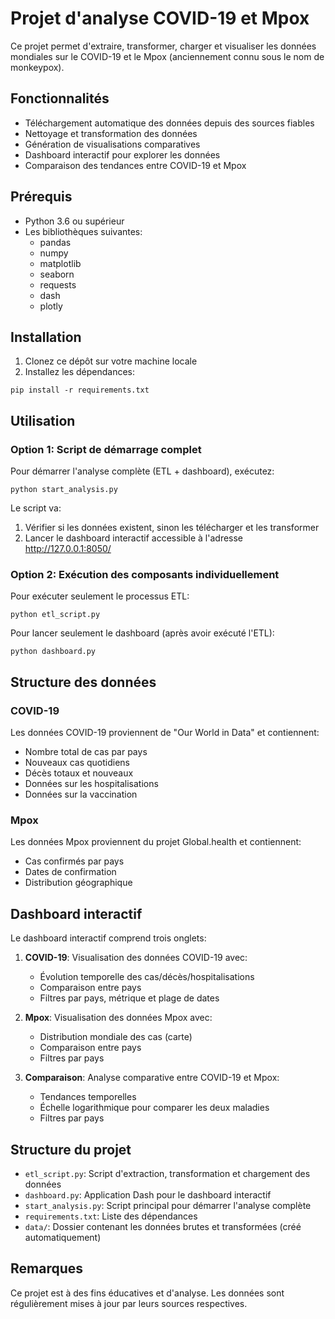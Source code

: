 # Projet d'analyse COVID-19 et Mpox

Ce projet permet d'extraire, transformer, charger et visualiser les données mondiales sur le COVID-19 et le Mpox (anciennement connu sous le nom de monkeypox).

## Fonctionnalités

- Téléchargement automatique des données depuis des sources fiables
- Nettoyage et transformation des données
- Génération de visualisations comparatives
- Dashboard interactif pour explorer les données
- Comparaison des tendances entre COVID-19 et Mpox

## Prérequis

- Python 3.6 ou supérieur
- Les bibliothèques suivantes:
  - pandas
  - numpy
  - matplotlib
  - seaborn
  - requests
  - dash
  - plotly

## Installation

1. Clonez ce dépôt sur votre machine locale
2. Installez les dépendances:

```
pip install -r requirements.txt
```

## Utilisation

### Option 1: Script de démarrage complet

Pour démarrer l'analyse complète (ETL + dashboard), exécutez:

```
python start_analysis.py
```

Le script va:
1. Vérifier si les données existent, sinon les télécharger et les transformer
2. Lancer le dashboard interactif accessible à l'adresse http://127.0.0.1:8050/

### Option 2: Exécution des composants individuellement

Pour exécuter seulement le processus ETL:

```
python etl_script.py
```

Pour lancer seulement le dashboard (après avoir exécuté l'ETL):

```
python dashboard.py
```

## Structure des données

### COVID-19
Les données COVID-19 proviennent de "Our World in Data" et contiennent:
- Nombre total de cas par pays
- Nouveaux cas quotidiens
- Décès totaux et nouveaux
- Données sur les hospitalisations
- Données sur la vaccination

### Mpox
Les données Mpox proviennent du projet Global.health et contiennent:
- Cas confirmés par pays
- Dates de confirmation
- Distribution géographique

## Dashboard interactif

Le dashboard interactif comprend trois onglets:

1. **COVID-19**: Visualisation des données COVID-19 avec:
   - Évolution temporelle des cas/décès/hospitalisations
   - Comparaison entre pays
   - Filtres par pays, métrique et plage de dates

2. **Mpox**: Visualisation des données Mpox avec:
   - Distribution mondiale des cas (carte)
   - Comparaison entre pays
   - Filtres par pays

3. **Comparaison**: Analyse comparative entre COVID-19 et Mpox:
   - Tendances temporelles
   - Échelle logarithmique pour comparer les deux maladies
   - Filtres par pays

## Structure du projet

- `etl_script.py`: Script d'extraction, transformation et chargement des données
- `dashboard.py`: Application Dash pour le dashboard interactif
- `start_analysis.py`: Script principal pour démarrer l'analyse complète
- `requirements.txt`: Liste des dépendances
- `data/`: Dossier contenant les données brutes et transformées (créé automatiquement)

## Remarques

Ce projet est à des fins éducatives et d'analyse. Les données sont régulièrement mises à jour par leurs sources respectives. 